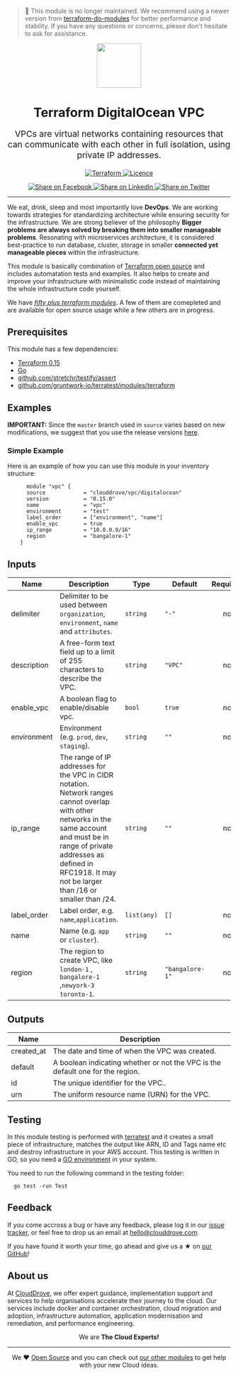 <!-- This file was automatically generated by the `geine`. Make all changes to `README.yaml` and run `make readme` to rebuild this file. -->

> 📢 This module is no longer maintained. We recommend using a newer version from [terraform-do-modules](https://github.com/terraform-do-modules) for better performance and stability. If you have any questions or concerns, please don't hesitate to ask for assistance.

<p align="center"> <img src="https://user-images.githubusercontent.com/50652676/62349836-882fef80-b51e-11e9-99e3-7b974309c7e3.png" width="100" height="100"></p>


<h1 align="center">
    Terraform DigitalOcean VPC
</h1>

<p align="center" style="font-size: 1.2rem;"> 
    VPCs are virtual networks containing resources that can communicate with each other in full isolation, using private IP addresses.
     </p>

<p align="center">

<a href="https://www.terraform.io">
  <img src="https://img.shields.io/badge/Terraform-v0.15-green" alt="Terraform">
</a>
<a href="LICENSE.md">
  <img src="https://img.shields.io/badge/License-MIT-blue.svg" alt="Licence">
</a>


</p>
<p align="center">

<a href='https://facebook.com/sharer/sharer.php?u=https://github.com/clouddrove/terraform-digitalocean-vpc'>
  <img title="Share on Facebook" src="https://user-images.githubusercontent.com/50652676/62817743-4f64cb80-bb59-11e9-90c7-b057252ded50.png" />
</a>
<a href='https://www.linkedin.com/shareArticle?mini=true&title=Terraform+DigitalOcean+VPC&url=https://github.com/clouddrove/terraform-digitalocean-vpc'>
  <img title="Share on LinkedIn" src="https://user-images.githubusercontent.com/50652676/62817742-4e339e80-bb59-11e9-87b9-a1f68cae1049.png" />
</a>
<a href='https://twitter.com/intent/tweet/?text=Terraform+DigitalOcean+VPC&url=https://github.com/clouddrove/terraform-digitalocean-vpc'>
  <img title="Share on Twitter" src="https://user-images.githubusercontent.com/50652676/62817740-4c69db00-bb59-11e9-8a79-3580fbbf6d5c.png" />
</a>

</p>
<hr>


We eat, drink, sleep and most importantly love **DevOps**. We are working towards strategies for standardizing architecture while ensuring security for the infrastructure. We are strong believer of the philosophy <b>Bigger problems are always solved by breaking them into smaller manageable problems</b>. Resonating with microservices architecture, it is considered best-practice to run database, cluster, storage in smaller <b>connected yet manageable pieces</b> within the infrastructure. 

This module is basically combination of [Terraform open source](https://www.terraform.io/) and includes automatation tests and examples. It also helps to create and improve your infrastructure with minimalistic code instead of maintaining the whole infrastructure code yourself.

We have [*fifty plus terraform modules*][terraform_modules]. A few of them are comepleted and are available for open source usage while a few others are in progress.




## Prerequisites

This module has a few dependencies: 

- [Terraform 0.15](https://learn.hashicorp.com/terraform/getting-started/install.html)
- [Go](https://golang.org/doc/install)
- [github.com/stretchr/testify/assert](https://github.com/stretchr/testify)
- [github.com/gruntwork-io/terratest/modules/terraform](https://github.com/gruntwork-io/terratest)







## Examples


**IMPORTANT:** Since the `master` branch used in `source` varies based on new modifications, we suggest that you use the release versions [here](https://github.com/clouddrove/terraform-digitalocean-vpc/releases).


### Simple Example
Here is an example of how you can use this module in your inventory structure:
```hcl
      module "vpc" {
      source            = "clouddrove/vpc/digitalocean"
      version           = "0.15.0"
      name              = "vpc"
      environment       = "test"
      label_order       = ["environment", "name"]
      enable_vpc        = true
      ip_range          = "10.0.0.0/16"
      region            = "bangalore-1"
    }
```






## Inputs

| Name | Description | Type | Default | Required |
|------|-------------|------|---------|:--------:|
| delimiter | Delimiter to be used between `organization`, `environment`, `name` and `attributes`. | `string` | `"-"` | no |
| description | A free-form text field up to a limit of 255 characters to describe the VPC. | `string` | `"VPC"` | no |
| enable\_vpc | A boolean flag to enable/disable vpc. | `bool` | `true` | no |
| environment | Environment (e.g. `prod`, `dev`, `staging`). | `string` | `""` | no |
| ip\_range | The range of IP addresses for the VPC in CIDR notation. Network ranges cannot overlap with other networks in the same account and must be in range of private addresses as defined in RFC1918. It may not be larger than /16 or smaller than /24. | `string` | `""` | no |
| label\_order | Label order, e.g. `name`,`application`. | `list(any)` | `[]` | no |
| name | Name  (e.g. `app` or `cluster`). | `string` | `""` | no |
| region | The region to create VPC, like `london-1` , `bangalore-1` ,`newyork-3` `toronto-1`. | `string` | `"bangalore-1"` | no |

## Outputs

| Name | Description |
|------|-------------|
| created\_at | The date and time of when the VPC was created. |
| default | A boolean indicating whether or not the VPC is the default one for the region. |
| id | The unique identifier for the VPC.. |
| urn | The uniform resource name (URN) for the VPC. |




## Testing
In this module testing is performed with [terratest](https://github.com/gruntwork-io/terratest) and it creates a small piece of infrastructure, matches the output like ARN, ID and Tags name etc and destroy infrastructure in your AWS account. This testing is written in GO, so you need a [GO environment](https://golang.org/doc/install) in your system. 

You need to run the following command in the testing folder:
```hcl
  go test -run Test
```



## Feedback 
If you come accross a bug or have any feedback, please log it in our [issue tracker](https://github.com/clouddrove/terraform-digitalocean-vpc/issues), or feel free to drop us an email at [hello@clouddrove.com](mailto:hello@clouddrove.com).

If you have found it worth your time, go ahead and give us a ★ on [our GitHub](https://github.com/clouddrove/terraform-digitalocean-vpc)!

## About us

At [CloudDrove][website], we offer expert guidance, implementation support and services to help organisations accelerate their journey to the cloud. Our services include docker and container orchestration, cloud migration and adoption, infrastructure automation, application modernisation and remediation, and performance engineering.

<p align="center">We are <b> The Cloud Experts!</b></p>
<hr />
<p align="center">We ❤️  <a href="https://github.com/clouddrove">Open Source</a> and you can check out <a href="https://github.com/clouddrove">our other modules</a> to get help with your new Cloud ideas.</p>

  [website]: https://clouddrove.com
  [github]: https://github.com/clouddrove
  [linkedin]: https://cpco.io/linkedin
  [twitter]: https://twitter.com/clouddrove/
  [email]: https://clouddrove.com/contact-us.html
  [terraform_modules]: https://github.com/clouddrove?utf8=%E2%9C%93&q=terraform-&type=&language=
